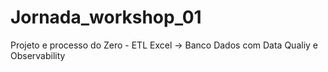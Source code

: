 # Jornada_workshop_01
Projeto e processo do Zero - ETL Excel -> Banco Dados com Data Qualiy e Observability
